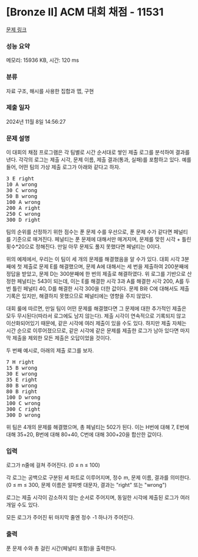 # [Bronze II] ACM 대회 채점 - 11531 

[문제 링크](https://www.acmicpc.net/problem/11531) 

### 성능 요약

메모리: 15936 KB, 시간: 120 ms

### 분류

자료 구조, 해시를 사용한 집합과 맵, 구현

### 제출 일자

2024년 11월 8일 14:56:27

### 문제 설명

<p>이 대회의 채점 프로그램은 각 팀별로 시간 순서대로 쌓인 제출 로그를 분석하여 결과를 낸다. 각각의 로그는 제출 시각, 문제 이름, 제출 결과(통과, 실패)를 포함하고 있다. 예를 들어, 어떤 팀의 가상 제출 로그가 아래와 같다고 하자.</p>

<pre>3 E right
10 A wrong
30 C wrong
50 B wrong
100 A wrong
200 A right
250 C wrong
300 D right</pre>

<p>팀의 순위를 산정하기 위한 점수는 푼 문제 수를 우선으로, 푼 문제 수가 같다면 페널티를 기준으로 매겨진다. 페널티는 푼 문제에 대해서만 매겨지며, 문제를 맞힌 시각 + 틀린 횟수*20으로 정해진다. 만일 아무 문제도 풀지 못했다면 페널티는 0이다.</p>

<p>위의 예제에서, 우리는 이 팀이 세 개의 문제를 해결했음을 알 수가 있다. 대회 시각 3분째에 첫 제출로 문제 E를 해결했으며, 문제 A에 대해서는 세 번을 제출하여 200분째에 정답을 받았고, 문제 D는 300분째에 한 번의 제출로 해결하였다. 위 로그를 기반으로 산정한 페널티는 543이 되는데, 이는 E를 해결한 시각 3과 A를 해결한 시각 200, A를 두 번 틀린 페널티 40, D를 해결한 시각 300을 더한 값이다. 문제 B와 C에 대해서도 제출 기록은 있지만, 해결하지 못했으므로 페널티에는 영향을 주지 않았다.</p>

<p>대회 룰에 따르면, 만일 팀이 어떤 문제를 해결했다면 그 문제에 대한 추가적인 제출은 모두 무시된다(따라서 로그에도 남지 않는다). 제출 시각이 연속적으로 기록되지 않고 이산화되어있기 때문에, 같은 시각에 여러 제출이 있을 수도 있다. 하지만 제출 자체는 시간 순으로 이루어졌으므로, 같은 시각에 같은 문제를 제출한 로그가 남아 있다면 마지막 제출을 제외한 모든 제출은 오답이었을 것이다.</p>

<p>두 번째 예시로, 아래의 제출 로그를 보자.</p>

<pre>7 H right
15 B wrong
30 E wrong
35 E right
80 B wrong
80 B right
100 D wrong
100 C wrong
300 C right
300 D wrong</pre>

<p>위 팀은 4개의 문제를 해결했으며, 총 페널티는 502가 된다. 이는 H번에 대해 7, E번에 대해 35+20, B번에 대해 80+40, C번에 대해 300+20을 합산한 값이다.</p>

### 입력 

 <p>로그가 n줄에 걸쳐 주어진다. (0 ≤ n ≤ 100)</p>

<p>각 로그는 공백으로 구분된 세 파트로 이루어지며, 정수 m, 문제 이름, 결과를 의미한다. (0 ≤ m ≤ 300, 문제 이름은 알파벳 대문자, 결과는 "right" 또는 "wrong")</p>

<p>로그는 제출 시각이 감소하지 않는 순서로 주어지며, 동일한 시각에 제출된 로그가 여러 개일 수도 있다.</p>

<p>모든 로그가 주어진 뒤 마지막 줄엔 정수 -1 하나가 주어진다.</p>

### 출력 

 <p>푼 문제 수와 총 걸린 시간(페널티 포함)을 출력한다.</p>

